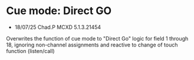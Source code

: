 # Cue mode: Direct GO

* 18/07/25 Chad.P MCXD 5.1.3.21454



Overwrites the function of cue mode to "Direct Go" logic for field 1 through 18, ignoring non-channel assignments and reactive to change of touch function (listen/call)

